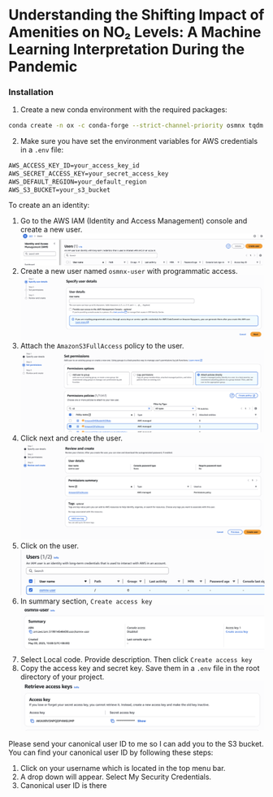 # Understanding the Shifting Impact  of Amenities on NO₂ Levels: A Machine Learning Interpretation During the Pandemic

### Installation

1. Create a new conda environment with the required packages:
```bash
conda create -n ox -c conda-forge --strict-channel-priority osmnx tqdm boto3 python-dotenv
``` 
2. Make sure you have set the environment variables for AWS credentials in a `.env` file:
```
AWS_ACCESS_KEY_ID=your_access_key_id
AWS_SECRET_ACCESS_KEY=your_secret_access_key
AWS_DEFAULT_REGION=your_default_region
AWS_S3_BUCKET=your_s3_bucket
```
To create an an identity:
1. Go to the AWS IAM (Identity and Access Management) console and create a new user.
![alt text](docs/images/image.png)
2. Create a new user named `osmnx-user` with programmatic access.
![alt text](docs/images/image1.png)
3. Attach the `AmazonS3FullAccess` policy to the user.
![alt text](docs/images/image2.png)
4. Click next and create the user.
![alt text](/docs/images/image3.png)
5. Click on the user.
![alt text](/docs/images/image4.png)
6. In summary section, `Create access key`
![alt text](/docs/images/image5.png)
7. Select Local code.  Provide description.  Then click `Create access key`
8. Copy the access key and secret key.  Save them in a `.env` file in the root directory of your project.
![alt text](/docs/images/image6.png)

Please send your canonical user ID to me so I can add you to the S3 bucket.  You can find your canonical user ID by following these steps:
1. Click on your username which is located in the top menu bar.
2. A drop down will appear. Select My Security Credentials.
3. Canonical user ID is there